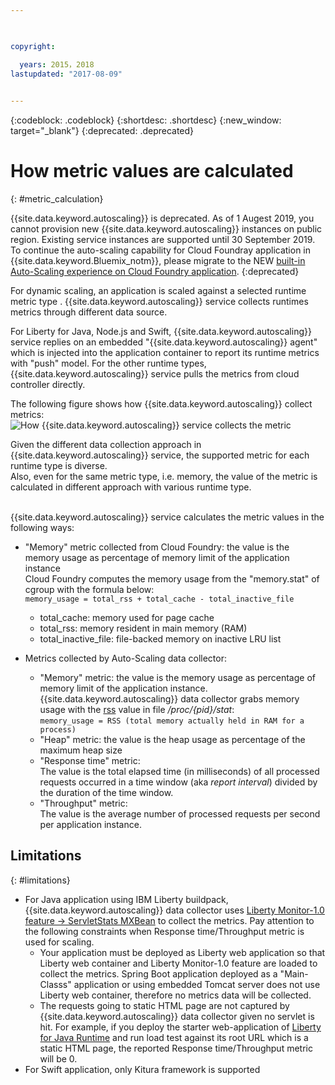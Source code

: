 ```yaml
---

 

copyright:

  years: 2015，2018
lastupdated: "2017-08-09"  
 

---
```


{:codeblock: .codeblock}
{:shortdesc: .shortdesc}
{:new_window: target="_blank"}
{:deprecated: .deprecated}


# How metric values are calculated
{: #metric_calculation}

{{site.data.keyword.autoscaling}} is deprecated. As of 1 Augest 2019, you cannot provision new {{site.data.keyword.autoscaling}} instances on public region. Existing service instances are supported until 30 September 2019. To continue the auto-scaling capability for Cloud Foundray application in {{site.data.keyword.Bluemix_notm}}, please migrate to the NEW [built-in Auto-Scaling experience on Cloud Foundry application](https://{DomainName}/docs/cloud-foundry-public?topic=cloud-foundry-public-autoscale_cloud_foundry_apps). {:deprecated}

For dynamic scaling, an application is scaled against a selected runtime metric type . 
{{site.data.keyword.autoscaling}} service collects runtimes metrics through different data source.

For Liberty for Java, Node.js and Swift, {{site.data.keyword.autoscaling}} service replies on an embedded "{{site.data.keyword.autoscaling}} agent" which is injected into the application container to report its runtime metrics with "push" model.
For the other runtime types, {{site.data.keyword.autoscaling}} service pulls the metrics from cloud controller directly. 

The following figure shows how {{site.data.keyword.autoscaling}} collect metrics:
![How {{site.data.keyword.autoscaling}} service collects the metric](images/collect_metric.png "{{site.data.keyword.autoscaling}} service collects the metric") 

Given the different data collection approach in {{site.data.keyword.autoscaling}} service,  the supported metric for each runtime type is diverse. <br>
Also, even for the same metric type, i.e. memory, the value of the metric is calculated in different approach with various runtime type.

<br/>{{site.data.keyword.autoscaling}} service calculates the metric values in the following ways: 
* "Memory" metric collected from Cloud Foundry: the value is the memory usage as percentage of memory limit of the application instance <br>
Cloud Foundry computes the memory usage from the "memory.stat" of cgroup with the formula below: <br>
`memory_usage = total_rss + total_cache - total_inactive_file`
   * total_cache:  memory used for page cache
   * total_rss:    memory resident in main memory (RAM)
   * total_inactive_file:  file-backed memory on inactive LRU list

* Metrics collected by Auto-Scaling data collector: <br/>
  * "Memory" metric: the value is the memory usage as percentage of  memory limit of the application instance.<br> 
  {{site.data.keyword.autoscaling}} data collector grabs  memory usage with the [rss](https://en.wikipedia.org/wiki/Resident_set_size) value in file */proc/{pid}/stat*: <br/> 
  `memory_usage = RSS (total memory actually held in RAM for a process)`
  * "Heap" metric: the value is the heap usage as percentage of the maximum heap size
  * "Response time" metric:  
     The value is the total elapsed time (in milliseconds) of all processed requests occurred in a time window (aka *report interval*) divided by the duration of the time window. 
  * "Throughput" metric:  
     The value is the average number of processed requests per second per application instance.


## Limitations
{: #limitations}

* For Java application using IBM Liberty buildpack,  {{site.data.keyword.autoscaling}} data collector uses [Liberty Monitor-1.0 feature -> ServletStats MXBean](https://www.ibm.com/support/knowledgecenter/SSEQTP_liberty/com.ibm.websphere.wlp.doc/ae/rwlp_mon_webapp.html) to collect the metrics. Pay attention to the following constraints  when Response time/Throughput metric is used for scaling.
   * Your application must be deployed as Liberty web application so that Liberty web container and Liberty Monitor-1.0 feature are loaded to collect the metrics. Spring Boot application deployed as a "Main-Classs" application or using embedded Tomcat server does not use Liberty web container, therefore no metrics data will be collected. 
   * The requests going to static HTML page are not captured by {{site.data.keyword.autoscaling}} data collector given no servlet is hit. For example, if you deploy the starter web-application of [Liberty for Java Runtime](https://console.bluemix.net/catalog/starters/liberty-for-java) and run load test against its root URL which is a static HTML page, the reported Response time/Throughput metric will be 0.   
* For Swift application, only Kitura framework is supported <br/> 

